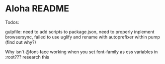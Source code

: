 # Aloha README

Todos:

gulpfile: need to add scripts to package.json, need to properly inplement browsersync, failed to use uglify and rename with autoprefixer within pump (find out why?)

Why isn't @font-face working when you set font-family as css variables in :root??? research this
